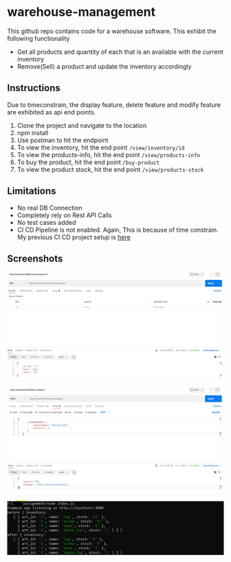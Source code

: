 # warehouse-management

This github repo contains code for a warehouse software. This exhibit the following functionality
  * Get all products and quantity of each that is an available with the current inventory
  * Remove(Sell) a product and update the inventory accordingly


## Instructions

Due to timeconstrain, the display feature, delete feature and modify feature are exhibited as api end points. 

1. Clone the project and navigate to the location
2. npm install
3. Use postman to hit the endpoint
4. To view the inventory,  hit the end point ``/view/inventory/id``
5. To view the products-info,  hit the end point ``/view/products-info``
6. To buy the product, hit the end point ``/buy-product``
7. To view the product stock, hit the end point ``/view/products-stock``



## Limitations
  * No real DB Connection
  * Completely rely on Rest API Calls
  * No test cases added
  * CI CD Pipeline is not enabled. Again, This is because of time constrain. My previous CI CD project setup is [here](https://github.com/arunprakashpj/Deploying-CICD-Pipeline-in-Azure) 
## Screenshots
![Screenshot](https://github.com/arunprakashpj/warehouse-management/blob/main/Screenshots/get-request.PNG)

![Screenshot](https://github.com/arunprakashpj/warehouse-management/blob/main/Screenshots/buy-request.PNG)

![Screenshot](https://github.com/arunprakashpj/warehouse-management/blob/main/Screenshots/results.PNG)



